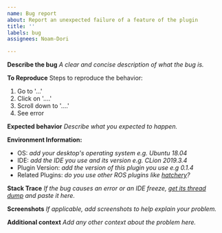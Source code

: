 ```yaml
---
name: Bug report
about: Report an unexpected failure of a feature of the plugin
title: ''
labels: bug
assignees: Noam-Dori

---
```


**Describe the bug**
*A clear and concise description of what the bug is.*

**To Reproduce**
Steps to reproduce the behavior:
1. Go to '...'
2. Click on '....'
3. Scroll down to '....'
4. See error

**Expected behavior**
*Describe what you expected to happen.*

**Environment Information:**
 - OS: *add your desktop's operating system e.g. Ubuntu 18.04*
 - IDE: *add the IDE you use and its version e.g. CLion 2019.3.4*
 - Plugin Version: *add the version of this plugin you use e.g 0.1.4*
 - Related Plugins: *do you use other ROS plugins like [hatchery](https://github.com/duckietown/hatchery)?*

**Stack Trace**
*If the bug causes an error or an IDE freeze, [get its thread dump](https://intellij-support.jetbrains.com/hc/en-us/articles/206544899-Getting-a-thread-dump-when-IDE-hangs-and-doesn-t-respond) and paste it here.*

**Screenshots**
*If applicable, add screenshots to help explain your problem.*

**Additional context**
*Add any other context about the problem here.*
